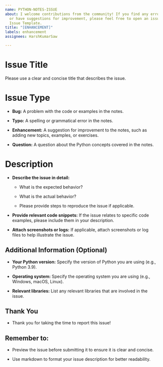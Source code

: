 ```yaml
---
name: PYTHON-NOTES-ISSUE
about: I welcome contributions from the community! If you find any errors, typos,
  or have suggestions for improvement, please feel free to open an issue using the
  Issue Template.
title: "[ENHANCEMENT]"
labels: enhancement
assignees: HarshKumarSaw

---
```


# Issue Title

 Please use a clear and concise title that describes the issue.


# Issue Type

 * **Bug:** A problem with the code or examples in the notes.

 * **Typo:** A spelling or grammatical error in the notes.

 * **Enhancement:** A suggestion for improvement to the notes, such as adding new topics, examples, or exercises.

 * **Question:** A question about the Python concepts covered in the notes.


# Description

 * **Describe the issue in detail:**

   * What is the expected behavior?

   * What is the actual behavior?

   * Please provide steps to reproduce the issue if applicable.

 * **Provide relevant code snippets:** If the issue relates to specific code examples, please include them in your description.

 * **Attach screenshots or logs:** If applicable, attach screenshots or log files to help illustrate the issue.


## Additional Information (Optional)

 * **Your Python version:** Specify the version of Python you are using (e.g., Python 3.9).

 * **Operating system:** Specify the operating system you are using (e.g., Windows, macOS, Linux).

 * **Relevant libraries:** List any relevant libraries that are involved in the issue.


## Thank You

 * Thank you for taking the time to report this issue!


## Remember to:

 * Preview the issue before submitting it to ensure it is clear and concise.

 * Use markdown to format your issue description for better readability.
